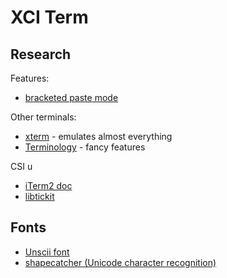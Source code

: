 XCI Term
========

Research
--------

Features:
- [bracketed paste mode](https://cirw.in/blog/bracketed-paste)

Other terminals:

- [xterm](https://invisible-island.net/xterm/) - emulates almost everything
- [Terminology](https://github.com/billiob/terminology) - fancy features

CSI u

- [iTerm2 doc](https://iterm2.com/documentation-csiu.html)
- [libtickit](http://www.leonerd.org.uk/code/libtickit/)

Fonts
-----

- [Unscii font](http://pelulamu.net/unscii/)
- [shapecatcher (Unicode character recognition)](http://shapecatcher.com)
